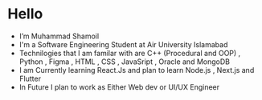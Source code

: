 # Hello
- I’m Muhammad Shamoil
- I'm a Software Engineering Student at Air University Islamabad
- Technilogies that I am familar with are C++ (Procedural and OOP) , Python , Figma , HTML , CSS , JavaSript , Oracle and MongoDB
- I am Currently learning React.Js and plan to learn Node.js , Next.js and Flutter
- In Future I plan to work as Either Web dev or UI/UX Engineer
